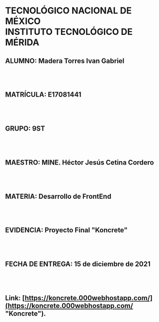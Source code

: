 # TECNOLÓGICO NACIONAL DE MÉXICO <br> INSTITUTO TECNOLÓGICO DE MÉRIDA

## ALUMNO: Madera Torres Ivan Gabriel
## <br>
## MATRÍCULA: E17081441
## <br>
## GRUPO: 9ST
## <br>
## MAESTRO: MINE. Héctor Jesús Cetina Cordero
## <br>
## MATERIA: Desarrollo de FrontEnd
## <br>
## EVIDENCIA: Proyecto Final "Koncrete"
## <br>
## FECHA DE ENTREGA: 15 de diciembre de 2021
## <br>
## Link: [https://koncrete.000webhostapp.com/](https://koncrete.000webhostapp.com/ "Koncrete").